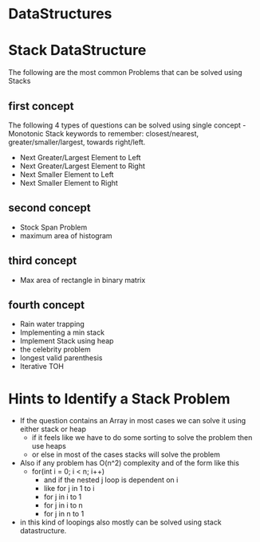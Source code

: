 # DataStructures

# Stack DataStructure
The following are the most common Problems that can be solved using Stacks

## first concept
The following 4 types of questions can be solved using single concept - Monotonic Stack 
keywords to remember: closest/nearest, greater/smaller/largest, towards right/left. 
- Next Greater/Largest Element to Left
- Next Greater/Largest Element to Right
- Next Smaller Element to Left
- Next Smaller Element to Right

## second concept
- Stock Span Problem
- maximum area of histogram

## third concept
- Max area of rectangle in binary matrix

## fourth concept
- Rain water trapping
- Implementing a min stack
- Implement Stack using heap
- the celebrity problem
- longest valid parenthesis
- Iterative TOH

# Hints to Identify a Stack Problem
- If the question contains an Array in most cases we can solve it using either stack or heap
  - if it feels like we have to do some sorting to solve the problem then use heaps
  - or else in most of the cases stacks will solve the problem
- Also if any problem has O(n^2) complexity and of the form like this
  - for(int i = 0; i < n; i++)
      - and if the nested j loop is dependent on i
      - like for j in 1 to i
      - for j in i to 1
      - for j in i to n
      - for j in n to 1
- in this kind of loopings also mostly can be solved using stack datastructure.
